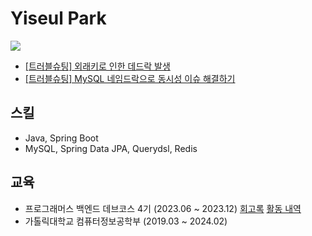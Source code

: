 # Yiseul Park

<a href="https://yiseull.tistory.com"><img src="https://img.shields.io/badge/Blog-FF6384?style=flat-square&logo=Tistory&logoColor=white"/></a>

- [[트러블슈팅] 외래키로 인한 데드락 발생](https://yiseull.tistory.com/32)
- [[트러블슈팅] MySQL 네임드락으로 동시성 이슈 해결하기
](https://yiseull.tistory.com/33)

## 스킬
- Java, Spring Boot
- MySQL, Spring Data JPA, Querydsl, Redis

## 교육
- 프로그래머스 백엔드 데브코스 4기 (2023.06 ~ 2023.12) [회고록](https://yiseull.tistory.com/29) [활동 내역](https://github.com/Yiseull/devcourse-archive)
- 가톨릭대학교 컴퓨터정보공학부 (2019.03 ~ 2024.02)
